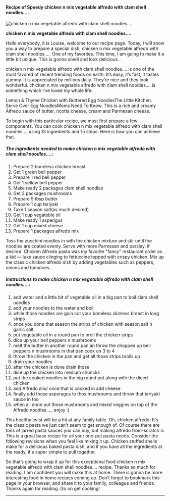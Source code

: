             

#### Recipe of Speedy chicken n mix vegetable alfredo with clam shell noodles....

![chicken n mix vegetable alfredo with clam shell noodles&hellip;.](https://img-global.cpcdn.com/recipes/50529695/751x532cq70/chicken-n-mix-vegetable-alfredo-with-clam-shell-noodles-recipe-main-photo.jpg)

**chicken n mix vegetable alfredo with clam shell noodles&hellip;.**

Hello everybody, it is Louise, welcome to our recipe page. Today, I will show you a way to prepare a special dish, chicken n mix vegetable alfredo with clam shell noodles….. One of my favorites. This time, I am going to make it a little bit unique. This is gonna smell and look delicious.

chicken n mix vegetable alfredo with clam shell noodles…. is one of the most favored of recent trending foods on earth. It’s easy, it’s fast, it tastes yummy. It is appreciated by millions daily. They’re nice and they look wonderful. chicken n mix vegetable alfredo with clam shell noodles…. is something which I’ve loved my whole life.

Lemon & Thyme Chicken with Buttered Egg NoodlesThe Little Kitchen. Serve Over Egg NoodlesMoms Need To Know. This is a rich and creamy Alfredo sauce of butter, ricotta cheese, cream and Parmesan cheese.

To begin with this particular recipe, we must first prepare a few components. You can cook chicken n mix vegetable alfredo with clam shell noodles…. using 13 ingredients and 15 steps. Here is how you can achieve that.

##### The ingredients needed to make chicken n mix vegetable alfredo with clam shell noodles….:

1.  Prepare 2 boneless chicken breast
2.  Get 1 green bell pepper
3.  Prepare 1 red bell pepper
4.  Get 1 yellow bell pepper
5.  Make ready 2 packages clam shell noodles
6.  Get 2 packages mushrooms
7.  Prepare 5 tbsp butter
8.  Prepare 1 cup teriyaki
9.  Take 1 season salt(as much desired)
10.  Get 1 cup vegateble oil
11.  Make ready 1 asperigus
12.  Get 1 cup mixed cheese
13.  Prepare 1 packages alfredo mix

Toss the zucchini noodles in with the chicken mixture and stir until the noodles are coated evenly. Serve with more Parmesan and parsley, if desired. Chicken Alfredo pasta was my favorite "fancy" restaurant order as a kid — luxe sauce clinging to fettuccine topped with crispy chicken. Mix up the classic chicken alfredo dish by adding vegetables such as peppers, onions and tomatoes.

##### Instructions to make chicken n mix vegetable alfredo with clam shell noodles….:

1.  add water and a little bit of vegetable oil in a big pan to boil clam shell noodles
2.  add your noodles to the water and boil
3.  while those noodles are goin cut your boneless skinless breast in long strips
4.  once you done that season the strips of chicken with season salt n garlic salt
5.  put vegetable oil in a round pan to broil the chicken strips
6.  dice up your bell peppers n mushrooms
7.  melt the butter in another round pan an throw the chopped up bell peppers n mushrooms in that pan cook on 3 to 4
8.  throw the chicken in the pan and get all those strips broils up
9.  drain your noodles
10.  after the chicken is done drain those
11.  dice up the chicken into medium chuncks
12.  put the cooked noodles in the big round pot along with the diced chicken
13.  add Alfredo mix/ once that is cooked in add cheese
14.  finally add those asperagus to thos mushrooms and throw that teriyaki sauce in too
15.  when all done put those mushrooms and mixed veggies on top of the Alfredo noodles….. enjoy :)

This healthy twist will be a hit at any family table. Oh, chicken alfredo: It's the classic pasta we just can't seem to get enough of. Of course there are tons of jarred pasta sauces you can buy, but making alfredo from-scratch is This is a great base recipe for all your one-pot pasta needs. Consider the following revisions when you feel like mixing it up. Chicken stuffed shells make for a delicious baked pasta dish, and if you have all the ingredients at the ready, it's super simple to pull together.

So that’s going to wrap it up for this exceptional food chicken n mix vegetable alfredo with clam shell noodles…. recipe. Thanks so much for reading. I am confident you will make this at home. There is gonna be more interesting food in home recipes coming up. Don’t forget to bookmark this page in your browser, and share it to your family, colleague and friends. Thanks again for reading. Go on get cooking!

* * *